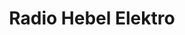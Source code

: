 ---
title: "Radio Hebel Elektro"
url: /ginsheim-gustavsburg/radio-hebel-elektro/
shop: Elektronik
---